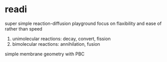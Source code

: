 # readi
super simple reaction-diffusion playground
focus on flaxibility and ease of rather than speed

1. unimolecular reactions: decay, convert, fission
2. bimolecular reactions: annihilation, fusion

simple membrane geometry with PBC
